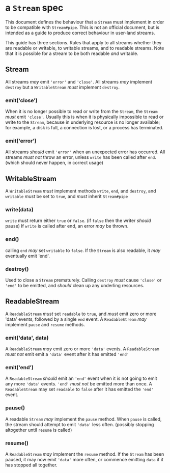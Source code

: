 # a `Stream` spec

This document defines the behaviour that a `Stream` must implement in order to be compatible with `Stream#pipe`. This is not an official document, but is intended as a guide to produce correct behaviour in user-land streams.

This guide has three sections. Rules that apply to all streams whether they are readable or writable, to writable streams, and to readable streams. Note that it is possible for a stream to be both readable _and_ writable.

## Stream

All streams *may* emit `'error'` and `'close'`. All streams *may* implement `destroy` but a `WritableStream` *must* implement `destroy`.

### emit('close')

When it is no longer possible to read or write from the `Stream`, the `Stream` *must* emit `'close'`. Usually this is when it is physically impossible to read or write to the `Stream`, because in underlying resource is no longer available; for example, a disk is full, a connection is lost, or a process has terminated.

### emit('error')

All streams *should* emit `'error'` when an unexpected error has occurred.
All  streams *must not* throw an error, unless `write` has been called after `end`.
(which should never happen, in correct usage)

## WritableStream

A `WritableStream` *must* implement methods `write`, `end`, and `destroy`, and `writable` *must* be set to `true`, and *must* inherit `Stream#pipe`

### write(data)

`write` must return either `true` or `false`.
(if `false` then the writer *should* pause)
If `write` is called after end, an error *may* be thrown.

### end()

calling `end` *may* set `writable` to `false`. 
If the `Stream` is also readable, it *may* eventually emit 'end'.

### destroy()

Used to close a `Stream` prematurely. 
Calling `destroy` *must* cause `'close'` or `'end'` to be emitted, and *should* clean up any underling resources.

## ReadableStream

A `ReadableStream` *must* set `readable` to `true`, and *must* emit zero or more 'data' events, followed by a single `end` event.
A `ReadableStream` *may* implement `pause` and `resume` methods.

### emit('data', data)

A `ReadableStream` *may* emit zero or more `'data'` events.
A `ReadableStream` *must not* emit emit a `'data'` event after it has emitted `'end'` 

### emit('end')

A `ReadableStream` *should* emit an `'end'` event when it is not going to emit any more `'data'` events. `'end'` *must not* be emitted more than once. A `ReadableStream` may set `readable` to `false` after it has emitted the `'end'` event.

### pause()

A readable `Stream` *may* implement the `pause` method. When `pause` is called, the stream should attempt to emit `'data'` less often. (possibly stopping altogether until `resume` is called)

### resume()

A `ReadableStream` *may* implement the `resume` method. If the `Stream` has been paused, it may now emit `'data'` more often, or commence emitting `data` if it has stopped all together.
